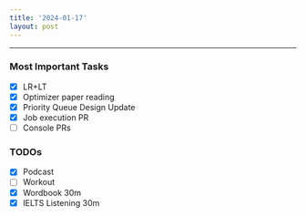 ```yaml
---
title: '2024-01-17'
layout: post
---
```


---

### Most Important Tasks

- [x] LR+LT
- [x] Optimizer paper reading
- [x] Priority Queue Design Update
- [x] Job execution PR
- [ ] Console PRs

### TODOs

- [x] Podcast
- [ ] Workout
- [x] Wordbook 30m
- [x] IELTS Listening 30m
